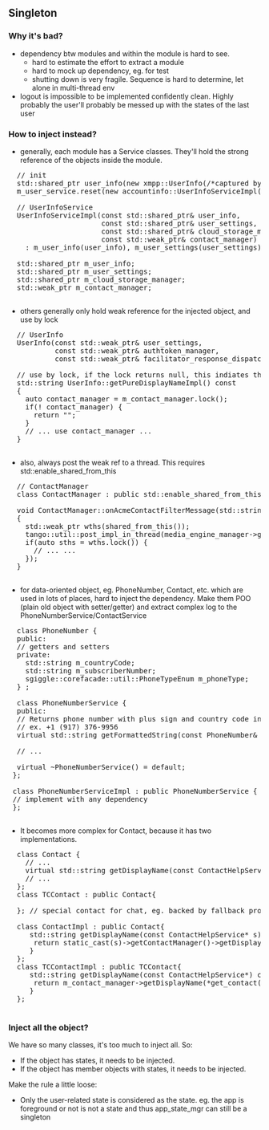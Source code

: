 ## Singleton

### Why it's bad?

- dependency btw modules and within the module is hard to see. 
	- hard to estimate the effort to extract a module
	- hard to mock up dependency, eg. for test
	- shutting down is very fragile. Sequence is hard to determine, let alone in multi-thread env
- logout is impossible to be implemented confidently clean. Highly probably the user'll probably be messed up with the states of the last user

### How to inject instead?

  - generally, each module has a Service classes. They'll hold the strong reference of the objects inside the module.

  <pre>
  // init
  std::shared_ptr<xmpp::UserInfo> user_info(new xmpp::UserInfo(/*captured by weak_ptr*/user_settings ...));
  m_user_service.reset(new accountinfo::UserInfoServiceImpl(/*captured by shared_ptr*/user_info ...);

  // UserInfoService
  UserInfoServiceImpl(const std::shared_ptr<xmpp::UserInfo>& user_info,
                      const std::shared_ptr<xmpp::UserSettings>& user_settings,
                      const std::shared_ptr<cloud::CloudStorageManagerInterface>& cloud_storage_manager,
                      const std::weak_ptr<sgiggle::contacts::ContactManager>& contact_manager)
    : m_user_info(user_info), m_user_settings(user_settings), m_cloud_storage_manager(cloud_storage_manager), m_contact_manager(contact_manager) {};

  std::shared_ptr<xmpp::UserInfo> m_user_info;
  std::shared_ptr<xmpp::UserSettings> m_user_settings;
  std::shared_ptr<cloud::CloudStorageManagerInterface> m_cloud_storage_manager;
  std::weak_ptr<sgiggle::contacts::ContactManager> m_contact_manager;
  </pre>
  
  - others generally only hold weak reference for the injected object, and use by lock

  <pre>
  // UserInfo
  UserInfo(const std::weak_ptr<UserSettings>& user_settings,
           const std::weak_ptr<tango::auth::AuthTokenManager>& authtoken_manager,
           const std::weak_ptr<tango::httpme::facilitator_response_dispatcher>& facilitator_response_dispatcher);

  // use by lock, if the lock returns null, this indiates the shutdown, then simply return
  std::string UserInfo::getPureDisplayNameImpl() const
  {
    auto contact_manager = m_contact_manager.lock();
    if(! contact_manager) {
      return "";
    }
    // ... use contact_manager ...
  }
  </pre>

  - also, always post the weak ref to a thread. This requires std::enable_shared_from_this<T>

  <pre>
  // ContactManager
  class ContactManager : public std::enable_shared_from_this<ContactManager>, public ContactPersistentProperties {};

  void ContactManager::onAcmeContactFilterMessage(std::string id, std::string msg)
  {
    std::weak_ptr<ContactManager> wths(shared_from_this());
    tango::util::post_impl_in_thread(media_engine_manager->getProcessorImpl(), [wths, ...]() {
    if(auto sths = wths.lock()) {
      // ... ...
    });
  }
  </pre>

  - for data-oriented object, eg. PhoneNumber, Contact, etc. which are used in lots of places, hard to inject the dependency. Make them POO (plain old object with setter/getter) and extract complex log to the PhoneNumberService/ContactService

  <pre>
  class PhoneNumber {
  public:
  // getters and setters
  private:
    std::string m_countryCode;
    std::string m_subscriberNumber;
    sgiggle::corefacade::util::PhoneTypeEnum m_phoneType;
  } ;

  class PhoneNumberService {
  public:
  // Returns phone number with plus sign and country code in human-readable format
  // ex. +1 (917) 376-9956
  virtual std::string getFormattedString(const PhoneNumber& ph) const = 0;

  // ...
  
  virtual ~PhoneNumberService() = default;
 };

 class PhoneNumberServiceImpl : public PhoneNumberService {
 // implement with any dependency
 };
  </pre>

  - It becomes more complex for Contact, because it has two implementations.

  <pre>
  class Contact {
    // ...
    virtual std::string getDisplayName(const ContactHelpService*) const = 0;
    // ...
  };
  class TCContact : public Contact{

  }; // special contact for chat, eg. backed by fallback protobuf contact

  class ContactImpl : public Contact{
     std::string getDisplayName(const ContactHelpService* s) const override {
      return static_cast<const ContactHelpServiceImpl*>(s)->getContactManager()->getDisplayName(*this);
     }
  };
  class TCContactImpl : public TCContact{
     std::string getDisplayName(const ContactHelpService*) const override {
      return m_contact_manager->getDisplayName(*get_contact());
     }
  };
  </pre>

### Inject all the object?

We have so many classes, it's too much to inject all. So:

- If the object has states, it needs to be injected.
- If the object has member objects with states, it needs to be injected.

Make the rule a little loose:

- Only the user-related state is considered as the state. eg. the app is foreground or not is not a state and thus app_state_mgr can still be a singleton
